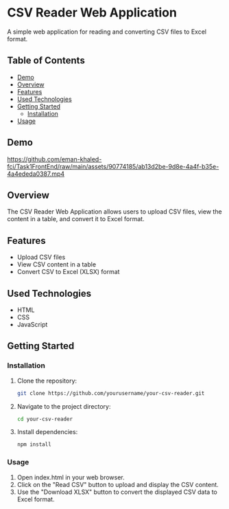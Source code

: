 # CSV Reader Web Application

A simple web application for reading and converting CSV files to Excel format.

## Table of Contents
- [Demo](#demo)
- [Overview](#overview)
- [Features](#features)
- [Used Technologies](#used-technologies)
- [Getting Started](#getting-started)
  - [Installation](#installation)
- [Usage](#usage)

## Demo

https://github.com/eman-khaled-fci/Task1FrontEnd/raw/main/assets/90774185/ab13d2be-9d8e-4a4f-b35e-4a4ededa0387.mp4

## Overview

The CSV Reader Web Application allows users to upload CSV files, view the content in a table, and convert it to Excel format.


## Features

- Upload CSV files
- View CSV content in a table
- Convert CSV to Excel (XLSX) format
  
## Used Technologies

- HTML
- CSS
- JavaScript

## Getting Started

### Installation

1. Clone the repository:
   ```bash
   git clone https://github.com/yourusername/your-csv-reader.git

2. Navigate to the project directory:
    ```bash
    cd your-csv-reader
3. Install dependencies:
    ```bash
    npm install
    
### Usage
1. Open index.html in your web browser.
2. Click on the "Read CSV" button to upload and display the CSV content.
3. Use the "Download XLSX" button to convert the displayed CSV data to Excel format.
